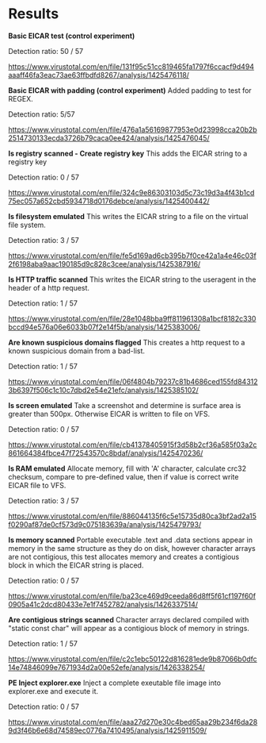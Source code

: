 # Results

**Basic EICAR test (control experiment)**

Detection ratio: 50 / 57 

https://www.virustotal.com/en/file/131f95c51cc819465fa1797f6ccacf9d494aaaff46fa3eac73ae63ffbdfd8267/analysis/1425476118/

**Basic EICAR with padding (control experiment)**
Added padding to test for REGEX.

Detection ratio: 5/57 

https://www.virustotal.com/en/file/476a1a56169877953e0d23998cca20b2b2514730133ecda3726b79caca0ee424/analysis/1425476045/

**Is registry scanned - Create registry key**
This adds the EICAR string to a registry key

Detection ratio: 0 / 57 

https://www.virustotal.com/en/file/324c9e86303103d5c73c19d3a4f43b1cd75ec057a652cbd5934718d0176debce/analysis/1425400442/

**Is filesystem emulated**
This writes the EICAR string to a file on the virtual file system.

Detection ratio: 3 / 57 

https://www.virustotal.com/en/file/fe5d169ad6cb395b7f0ce42a1a4e46c03f2f6198aba9aac190185d9c828c3cee/analysis/1425387916/

**Is HTTP traffic scanned**
This writes the EICAR string to the useragent in the header of a http request.

Detection ratio: 1 / 57

https://www.virustotal.com/en/file/28e1048bba9ff811961308a1bcf8182c330bccd94e576a06e6033b07f2e14f5b/analysis/1425383006/

**Are known suspicious domains flagged**
This creates a http request to a known suspicious domain from a bad-list.

Detection ratio: 1 / 57

https://www.virustotal.com/en/file/06f4804b79237c81b4686ced155fd843123b6397f506c1c10c7dbd2e54e21efc/analysis/1425385102/

**Is screen emulated**
Take a screenshot and determine is surface area is greater than 500px. Otherwise EICAR is written to file on VFS.

Detection ratio: 0 / 57

https://www.virustotal.com/en/file/cb41378405915f3d58b2cf36a585f03a2c861664384fbce47f72543570c8bdaf/analysis/1425470236/

**Is RAM emulated**
Allocate memory, fill with 'A' character, calculate crc32 checksum, compare to pre-defined value, then if value is correct write EICAR file to VFS.

Detection ratio: 3 / 57

https://www.virustotal.com/en/file/886044135f6c5e15735d80ca3bf2ad2a15f0290af87de0cf573d9c075183639a/analysis/1425479793/

**Is memory scanned**
Portable executable .text and .data sections appear in memory in the same structure as they do on disk, however character arrays are not contigious, this test allocates memory and creates a contigious block in which the EICAR string is placed.

Detection ratio: 0 / 57

https://www.virustotal.com/en/file/ba23ce469d9ceeda86d8ff5f61cf197f60f0905a41c2dcd80433e7e1f7452782/analysis/1426337514/

**Are contigious strings scanned**
Character arrays declared compiled with "static const char" will appear as a contigious block of memory in strings.

Detection ratio: 1 / 57

https://www.virustotal.com/en/file/c2c1ebc50122d816281ede9b87066b0dfc14e74846099e7671934d2a00e52efe/analysis/1426338254/

**PE Inject explorer.exe**
Inject a complete exeutable file image into explorer.exe and execute it.

Detection ratio: 0 / 57

https://www.virustotal.com/en/file/aaa27d270e30c4bed65aa29b234f6da289d3f46b6e68d74589ec0776a7410495/analysis/1425911509/

